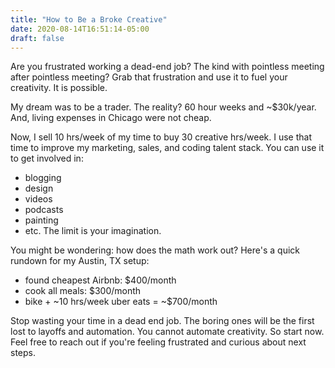 ```yaml
---
title: "How to Be a Broke Creative"
date: 2020-08-14T16:51:14-05:00
draft: false
---
```


Are you frustrated working a dead-end job? The kind with pointless meeting after pointless meeting? Grab that frustration and use it to fuel your creativity. It is possible.

My dream was to be a trader. The reality? 60 hour weeks and ~$30k/year. And, living expenses in Chicago were not cheap.

Now, I sell 10 hrs/week of my time to buy 30 creative hrs/week. I use that time to improve my marketing, sales, and coding talent stack. You can use it to get involved in:
- blogging
- design
- videos
- podcasts
- painting
- etc.
The limit is your imagination.

You might be wondering: how does the math work out? Here's a quick rundown for my Austin, TX setup:
- found cheapest Airbnb: $400/month
- cook all meals: $300/month
- bike + ~10 hrs/week uber eats = ~$700/month

Stop wasting your time in a dead end job. The boring ones will be the first lost to layoffs and automation. You cannot automate creativity. So start now. Feel free to reach out if you're feeling frustrated and curious about next steps.
